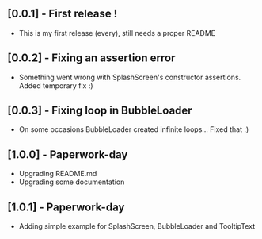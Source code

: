 ## [0.0.1] - First release !

* This is my first release (every), still needs a proper README

## [0.0.2] - Fixing an assertion error

* Something went wrong with SplashScreen's constructor assertions. Added temporary fix :) 

## [0.0.3] - Fixing loop in BubbleLoader

* On some occasions BubbleLoader created infinite loops... Fixed that :)

## [1.0.0] - Paperwork-day

* Upgrading README.md 
* Upgrading some documentation

## [1.0.1] - Paperwork-day

* Adding simple example for SplashScreen, BubbleLoader and TooltipText 
